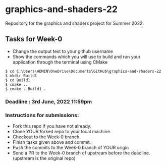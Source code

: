 # graphics-and-shaders-22
Repository for the graphics and shaders project for Summer 2022.
## Tasks for Week-0
- Change the output text to your github username
- Show the commands which you will use to build and run your application through the terminal using CMake
```
$ cd C:\Users\ADMIN\OneDrive\Documents\GitHub\graphics-and-shaders-22
$ mkdir Build1
$ cd Build1
$ cmake ..
$ cmake ..Build1 .
```
### Deadline : 3rd June, 2022 11:59pm
### Instructions for submissions:
- Fork this repo if you have not already.
- Clone YOUR forked repo to your local machine.
- Checkout to the Week-0 branch.
- Finish tasks given above and commit.
- Push the commits to the Week-0 branch of YOUR origin
- Send a PR to the Week-0 branch of upstream before the deadline. (upstream is the original repo)
